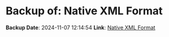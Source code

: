 # Backup of: Native XML Format

**Backup Date**: 2024-11-07 12:14:54
**Link**: [Native XML Format](https://przemienniki.net/export/rxf.xml)

